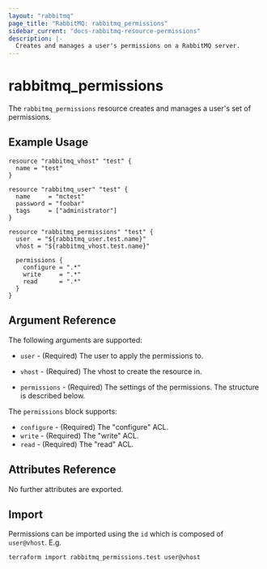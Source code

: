 ```yaml
---
layout: "rabbitmq"
page_title: "RabbitMQ: rabbitmq_permissions"
sidebar_current: "docs-rabbitmq-resource-permissions"
description: |-
  Creates and manages a user's permissions on a RabbitMQ server.
---
```


# rabbitmq\_permissions

The ``rabbitmq_permissions`` resource creates and manages a user's set of
permissions.

## Example Usage

```hcl
resource "rabbitmq_vhost" "test" {
  name = "test"
}

resource "rabbitmq_user" "test" {
  name     = "mctest"
  password = "foobar"
  tags     = ["administrator"]
}

resource "rabbitmq_permissions" "test" {
  user  = "${rabbitmq_user.test.name}"
  vhost = "${rabbitmq_vhost.test.name}"

  permissions {
    configure = ".*"
    write     = ".*"
    read      = ".*"
  }
}
```

## Argument Reference

The following arguments are supported:

* `user` - (Required) The user to apply the permissions to.

* `vhost` - (Required) The vhost to create the resource in.

* `permissions` - (Required) The settings of the permissions. The structure is
  described below.

The `permissions` block supports:

* `configure` - (Required) The "configure" ACL.
* `write` - (Required) The "write" ACL.
* `read` - (Required) The "read" ACL.

## Attributes Reference

No further attributes are exported.

## Import

Permissions can be imported using the `id` which is composed of  `user@vhost`.
E.g.

```
terraform import rabbitmq_permissions.test user@vhost
```
